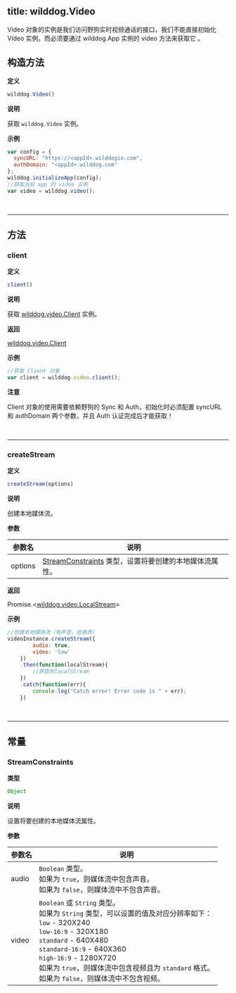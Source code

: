 ﻿
title: wilddog.Video
---

Video 对象的实例是我们访问野狗实时视频通话的接口，我们不能直接初始化 Video 实例，而必须要通过 wilddog.App 实例的 video 方法来获取它 。

## 构造方法

**定义**

```js
wilddog.Video()
```
**说明**

获取 `wilddog.Video` 实例。

**示例**

```js
var config = {
  syncURL: "https://<appId>.wilddogio.com",
  authDomain: "<appId>.wilddog.com"
};
wilddog.initializeApp(config);
//获取当前 app 的 video 实例
var video = wilddog.video();
```

</br>

---

## 方法

### client

**定义**

```js
client()
```

**说明**

获取 [wilddog.video.Client](/api/video/web/wilddogVideoClient.html) 实例。

**返回**

[wilddog.video.Client](/api/video/web/wilddogVideoClient.html)

**示例**

```js
//获取 Client 对象
var client = wilddog.video.client();
```

**注意**

Client 对象的使用需要依赖野狗的 Sync 和 Auth，初始化时必须配置 syncURL 和 authDomain 两个参数，并且 Auth 认证完成后才能获取！

</br>

---

### createStream

**定义**

```js
createStream(options)
```

**说明**

创建本地媒体流。

**参数**

| 参数名 | 说明 |
|---|---|
| options | [StreamConstraints](/api/video/web/wilddogVideo.html#StreamConstraints) 类型，设置将要创建的本地媒体流属性。 |

**返回**

Promise.<[wilddog.video.LocalStream](/api/video/web/localStream.html)>

**示例**

```js
//创建本地媒体流（有声音，低画质）
videoInstance.createStream({
        audio: true,
        video: 'low'
    })
    .then(function(localStream){
        //获取到localStream
    })
    .catch(function(err){
        console.log("Catch error! Error code is " + err);
    })
```

</br>

---

## 常量

### StreamConstraints

**类型**

```js
Object
```

**说明**

设置将要创建的本地媒体流属性。

**参数**

| 参数名 | 说明 |
|---|---|
| audio | `Boolean` 类型。<br>如果为 `true`，则媒体流中包含声音。<br>如果为 `false`，则媒体流中不包含声音。|
| video | `Boolean` 或 `String` 类型。<br>如果为 `String` 类型，可以设置的值及对应分辨率如下：<br>`low` - 320X240<br>`low-16:9` - 320X180<br>`standard` - 640X480<br>`standard-16:9` - 640X360<br>`high-16:9` - 1280X720<br>如果为 `true`，则媒体流中包含视频且为 `standard` 格式。<br>如果为 `false`，则媒体流中不包含视频。 |
